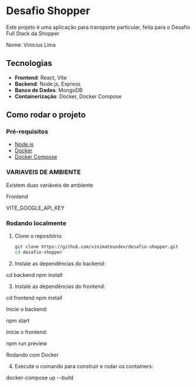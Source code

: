 # Desafio Shopper

Este projeto é uma aplicação para transporte particular, feita para o Desafio Full Stack da Shopper

Nome: Vinicius Lima

## Tecnologias

- **Frontend**: React, Vite
- **Backend**: Node.js, Express
- **Banco de Dados**: MongoDB
- **Containerização**: Docker, Docker Compose

## Como rodar o projeto

### Pré-requisitos

- [Node.js](https://nodejs.org/)
- [Docker](https://www.docker.com/)
- [Docker Compose](https://docs.docker.com/compose/)

### VARIAVEIS DE AMBIENTE

Existem duas variáveis de ambiente

Frontend

VITE_GOOGLE_API_KEY

### Rodando localmente

1. Clone o repositório:

   ```bash
   git clone https://github.com/vinimateusdev/desafio-shopper.git
   cd desafio-shopper

2. Instale as dependências do backend:

cd backend
npm install

3. Instale as dependências do frontend:

cd frontend
npm install

Inicie o backend:

npm start

Inicie o frontend:

npm run preview

Rodando com Docker

4. Execute o comando para construir e rodar os containers:

docker-compose up --build
